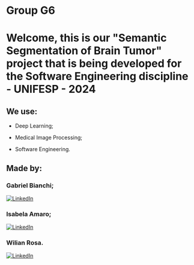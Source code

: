# Group G6 

# Welcome, this is our "Semantic Segmentation of Brain Tumor" project that is being developed for the Software Engineering discipline - UNIFESP - 2024

<!-- Este é um comentário em Markdown
![image](https://user-images.githubusercontent.com/77756047/211304452-220fedf0-f91b-490f-8a65-a60ce860bc5c.png) -->

## We use:

* Deep Learning;

* Medical Image Processing;

* Software Engineering.

## Made by:

### Gabriel Bianchi;
[![LinkedIn](https://img.icons8.com/color/48/000000/linkedin.png)](https://www.linkedin.com/in/gabriel-bianchis/)

### Isabela Amaro;
[![LinkedIn](https://img.icons8.com/color/48/000000/linkedin.png)](https://www.linkedin.com/in/isabela-amarocd/)

### Wilian Rosa.
[![LinkedIn](https://img.icons8.com/color/48/000000/linkedin.png)](https://www.linkedin.com/in/wiliam-rosa/)

<!-- ![GG6](https://github.com/IsabelaAmaroh/G6./assets/86272548/3086ed98-a12a-4109-8e55-4b812d3150dc) -->

